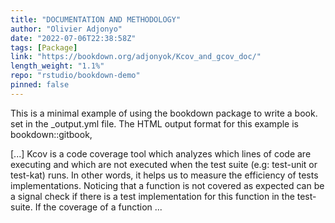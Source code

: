 ```yaml
---
title: "DOCUMENTATION AND METHODOLOGY"
author: "Olivier Adjonyo"
date: "2022-07-06T22:38:58Z"
tags: [Package]
link: "https://bookdown.org/adjonyok/Kcov_and_gcov_doc/"
length_weight: "1.1%"
repo: "rstudio/bookdown-demo"
pinned: false
---
```


<p>This is a minimal example of using the bookdown package to write a book.
set in the _output.yml file.
The HTML output format for this example is bookdown::gitbook,</p> [...] Kcov is a code coverage tool which analyzes which lines of code are executing and which are not executed when the test suite (e.g: test-unit or test-kat) runs. In other words, it helps us to measure the efficiency of tests implementations.
Noticing that a function is not covered as expected can be a signal check if there is a test implementation for this function in the test-suite. If the coverage of a function ...
